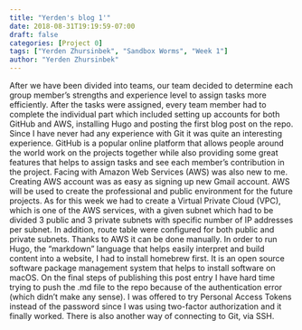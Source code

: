 ```yaml
---
title: "Yerden's blog 1'"
date: 2018-08-31T19:19:59-07:00
draft: false
categories: [Project 0]
tags: ["Yerden Zhursinbek", "Sandbox Worms", "Week 1"]
author: "Yerden Zhursinbek"
---
```


After we have been divided into teams, our team decided to determine each group member’s strengths and experience level to assign tasks more efficiently. After the tasks were assigned, every team member had to complete the individual part which included setting up accounts for both GitHub and AWS, installing Hugo and posting the first blog post on the repo.
Since I have never had any experience with Git it was quite an interesting experience. GitHub is a popular online platform that allows people around the world work on the projects together while also providing some great features that helps to assign tasks and see each member’s contribution in the project. Facing with Amazon Web Services (AWS) was also new to me. Creating AWS account was as easy as signing up new Gmail account. AWS will be used to create the professional and public environment for the future projects. As for this week we had to create a Virtual Private Cloud (VPC), which is one of the AWS services, with a given subnet which had to be divided 3 public and 3 private subnets with specific number of IP addresses per subnet. In addition, route table were configured for both public and private subnets. Thanks to AWS it can be done manually. In order to run Hugo, the “markdown” language that helps easily interpret and build content into a website, I had to install homebrew first. It is an open source software package management system that helps to install software on macOS.
On the final steps of publishing this post entry I have hard time trying to push the .md file to the repo because of the authentication error (which didn’t make any sense). I was offered to try Personal Access Tokens instead of the password since I was using two-factor authorization and it finally worked. There is also another way of connecting to Git, via SSH. 
